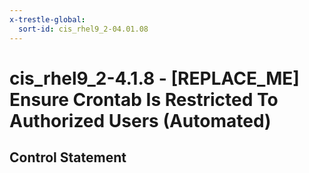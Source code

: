 ```yaml
---
x-trestle-global:
  sort-id: cis_rhel9_2-04.01.08
---
```


# cis_rhel9_2-4.1.8 - \[REPLACE_ME\] Ensure Crontab Is Restricted To Authorized Users (Automated)

## Control Statement

